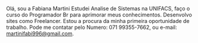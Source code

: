Olá, sou a Fabiana Martini
Estudei Analise de Sistemas na UNIFACS, faço o curso do Programador Br para aprimorar meus conhecimentos. 
Desenvolvo sites como Freelancer. 
Estou a procura da minha primeira oportunidade de trabalho.
Pode me contatar pelo Numero: 071 99355-7662, ou e-mail: martinifabi996@gmail.com.

<!---
MartiniLima/MartiniLima is a ✨ special ✨ repository because its `README.md` (this file) appears on your GitHub profile.
You can click the Preview link to take a look at your changes.
--->
